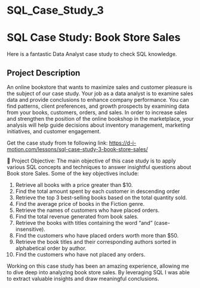 # SQL_Case_Study_3
# SQL Case Study: Book Store Sales

Here is a fantastic Data Analyst case study to check SQL knowledge.

## Project Description

An online bookstore that wants to maximize sales and customer pleasure is the subject of our case study. Your job as a data analyst is to examine sales data and provide conclusions to enhance company performance. You can find patterns, client preferences, and growth prospects by examining data from your books, customers, orders, and sales. In order to increase sales and strengthen the position of the online bookshop in the marketplace, your analysis will help guide decisions about inventory management, marketing initiatives, and customer engagement. 

Get the case study from te following link: https://d-i-motion.com/lessons/sql-case-study-3-book-store-sales/


🎯 Project Objective: The main objective of this case study is to apply various SQL concepts and techniques to answer insightful questions about Book store Sales. Some of the key objectives include:

1. Retrieve all books with a price greater than $10. 
2. Find the total amount spent by each customer in descending order
3. Retrieve the top 3 best-selling books based on the total quantity sold.
4. Find the average price of books in the Fiction genre.
5. Retrieve the names of customers who have placed orders.
6. Find the total revenue generated from book sales.
7. Retrieve the books with titles containing the word “and” (case-insensitive).
8. Find the customers who have placed orders worth more than $50.
9. Retrieve the book titles and their corresponding authors sorted in alphabetical order by author.
10. Find the customers who have not placed any orders.

Working on this case study has been an amazing experience, allowing me to dive deep into analyzing book store sales. By leveraging SQL I was able to extract valuable insights and draw meaningful conclusions.
